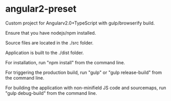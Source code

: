 # angular2-preset
Custom project for Angularv2.0+TypeScript with gulp/browserify build.

Ensure that you have nodejs/npm installed.

Source files are located in the ./src folder.

Application is built to the ./dist  folder.

For installation, run "npm install" from the command line.

For triggering the production build, run "gulp" or "gulp release-build" from the command line.

For building the application with non-minifield JS code and sourcemaps, run "gulp debug-build" from the command line.
